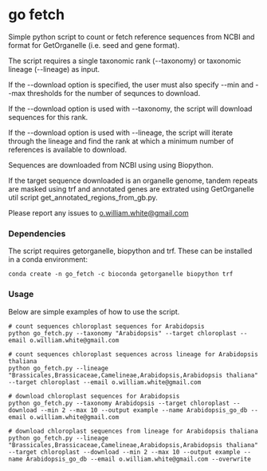 # go fetch

Simple python script to count or fetch reference sequences from NCBI and format for GetOrganelle (i.e. seed and gene format). 

The script requires a single taxonomic rank (--taxonomy) or taxonomic lineage (--lineage) as input.

If the --download option is specified, the user must also specify --min and --max thresholds for the number of sequnces to download. 

If the --download option is used with --taxonomy, the script will download sequences for this rank. 

If the --download option is used with --lineage, the script will iterate through the lineage and find the rank at which a minimum number of references is available to download. 

Sequences are downloaded from NCBI using using Biopython. 

If the target sequence downloaded is an organelle genome, tandem repeats are masked using trf and annotated genes are extrated using GetOrganelle util script get_annotated_regions_from_gb.py. 

Please report any issues to o.william.white@gmail.com

### Dependencies

The script requires getorganelle, biopython and trf. These can be installed in a conda environment:
```
conda create -n go_fetch -c bioconda getorganelle biopython trf
```

### Usage

Below are simple examples of how to use the script. 
```
# count sequences chloroplast sequences for Arabidopsis
python go_fetch.py --taxonomy "Arabidopsis" --target chloroplast --email o.william.white@gmail.com

# count sequences chloroplast sequences across lineage for Arabidopsis thaliana
python go_fetch.py --lineage "Brassicales,Brassicaceae,Camelineae,Arabidopsis,Arabidopsis thaliana" --target chloroplast --email o.william.white@gmail.com

# download chloroplast sequences for Arabidopsis
python go_fetch.py --taxonomy Arabidopsis --target chloroplast --download --min 2 --max 10 --output example --name Arabidopsis_go_db --email o.william.white@gmail.com

# download chloroplast sequences from lineage for Arabidopsis thaliana
python go_fetch.py --lineage "Brassicales,Brassicaceae,Camelineae,Arabidopsis,Arabidopsis thaliana" --target chloroplast --download --min 2 --max 10 --output example --name Arabidopsis_go_db --email o.william.white@gmail.com --overwrite
```
